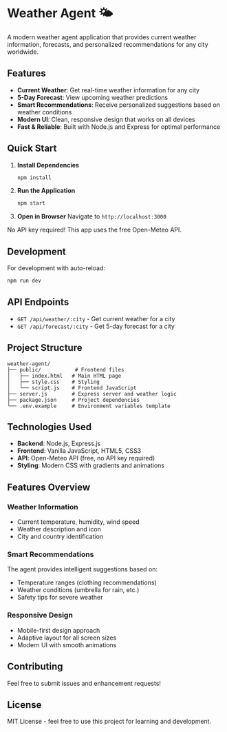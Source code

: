 # Weather Agent 🌤️

A modern weather agent application that provides current weather information, forecasts, and personalized recommendations for any city worldwide.

## Features

- **Current Weather**: Get real-time weather information for any city
- **5-Day Forecast**: View upcoming weather predictions
- **Smart Recommendations**: Receive personalized suggestions based on weather conditions
- **Modern UI**: Clean, responsive design that works on all devices
- **Fast & Reliable**: Built with Node.js and Express for optimal performance

## Quick Start

1. **Install Dependencies**
   ```bash
   npm install
   ```

2. **Run the Application**
   ```bash
   npm start
   ```

3. **Open in Browser**
   Navigate to `http://localhost:3000`

No API key required! This app uses the free Open-Meteo API.

## Development

For development with auto-reload:
```bash
npm run dev
```

## API Endpoints

- `GET /api/weather/:city` - Get current weather for a city
- `GET /api/forecast/:city` - Get 5-day forecast for a city

## Project Structure

```
weather-agent/
├── public/           # Frontend files
│   ├── index.html   # Main HTML page
│   ├── style.css    # Styling
│   └── script.js    # Frontend JavaScript
├── server.js        # Express server and weather logic
├── package.json     # Project dependencies
└── .env.example     # Environment variables template
```

## Technologies Used

- **Backend**: Node.js, Express.js
- **Frontend**: Vanilla JavaScript, HTML5, CSS3
- **API**: Open-Meteo API (free, no API key required)
- **Styling**: Modern CSS with gradients and animations

## Features Overview

### Weather Information
- Current temperature, humidity, wind speed
- Weather description and icon
- City and country identification

### Smart Recommendations
The agent provides intelligent suggestions based on:
- Temperature ranges (clothing recommendations)
- Weather conditions (umbrella for rain, etc.)
- Safety tips for severe weather

### Responsive Design
- Mobile-first design approach
- Adaptive layout for all screen sizes
- Modern UI with smooth animations

## Contributing

Feel free to submit issues and enhancement requests!

## License

MIT License - feel free to use this project for learning and development.